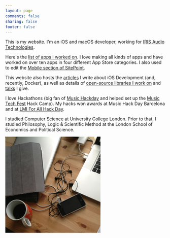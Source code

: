 ```yaml
---
layout: page
comments: false
sharing: false
footer: false
---
```


This is my website. I'm an iOS and macOS developer, working for [IRIS Audio Technologies](https://iris.audio). 

Here's the [list of apps I worked on](/apps). I love making all kinds of apps and have worked on over ten apps in four different App Store categories. I also used to edit the [Mobile section of SitePoint](https://www.sitepoint.com/mobile/).

This website also hosts the [articles](/articles) I write about iOS Development (and, recently, Docker), as well as details of [open-source libraries I work on](/open-source) and [talks](/talks) I give.

I love Hackathons (big fan of [Music Hackday](http://new.musichackday.org/) and helped set up the [Music Tech Fest](http://musictechfest.net/) Hack Camp). My hacks won awards at Music Hack Day Barcelona and at [LMI For All Hack Day](http://rewiredstate.org/hacks/lmi-4-all-modding-day).

I studied Computer Science at University College London. Prior to that, I studied Philosophy, Logic & Scientific Method at the London School of Economics and Political Science.

<img style="float: center;" width="300" src="/images/desk.jpg">
